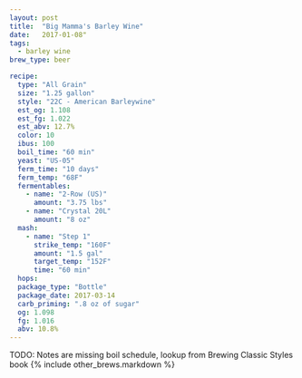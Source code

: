 ```yaml
---
layout: post
title:  "Big Mamma's Barley Wine"
date:   2017-01-08"
tags:
  - barley wine
brew_type: beer

recipe:
  type: "All Grain"
  size: "1.25 gallon"
  style: "22C - American Barleywine"
  est_og: 1.108
  est_fg: 1.022
  est_abv: 12.7%
  color: 10
  ibus: 100
  boil_time: "60 min"
  yeast: "US-05"
  ferm_time: "10 days"
  ferm_temp: "68F"
  fermentables:
    - name: "2-Row (US)"
      amount: "3.75 lbs"
    - name: "Crystal 20L"
      amount: "8 oz"
  mash:
    - name: "Step 1"
      strike_temp: "160F"
      amount: "1.5 gal"
      target_temp: "152F"
      time: "60 min"
  hops:
  package_type: "Bottle"
  package_date: 2017-03-14
  carb_priming: ".8 oz of sugar"
  og: 1.098
  fg: 1.016
  abv: 10.8%
---
```

TODO: Notes are missing boil schedule, lookup from Brewing Classic Styles book
{% include other_brews.markdown %}


